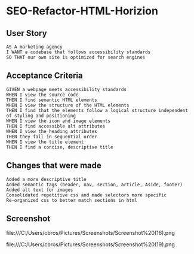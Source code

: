# SEO-Refactor-HTML-Horizion
## User Story

```
AS A marketing agency
I WANT a codebase that follows accessibility standards
SO THAT our own site is optimized for search engines
```

## Acceptance Criteria

```
GIVEN a webpage meets accessibility standards
WHEN I view the source code
THEN I find semantic HTML elements
WHEN I view the structure of the HTML elements
THEN I find that the elements follow a logical structure independent of styling and positioning
WHEN I view the icon and image elements
THEN I find accessible alt attributes
WHEN I view the heading attributes
THEN they fall in sequential order
WHEN I view the title element
THEN I find a concise, descriptive title
```

## Changes that were made

```
Added a more descriptive title
Added semantic tags (header, nav, section, article, Aside, footer)
Added alt text for images
Consolidated repetitive css and made selectors more specific
Re-organized css to better match sections in html
```

## Screenshot

file:///C:/Users/cbros/Pictures/Screenshots/Screenshot%20(16).png

file:///C:/Users/cbros/Pictures/Screenshots/Screenshot%20(19).png
